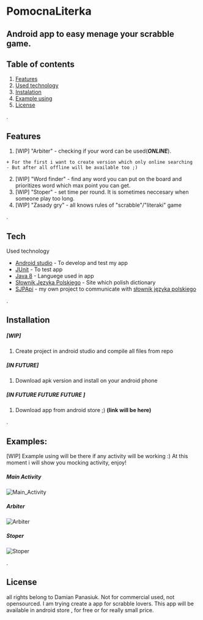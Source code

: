 # PomocnaLiterka
## Android app to easy menage your scrabble game.

## Table of contents
1. [ Features ](#fea)
2. [ Used technology ](#tech)
3. [ Instalation ](#instal)
4. [ Example using ](#example)
5. [ License ](#lic)

<a name="fea">.</a>
## Features

1. [WIP]  "Arbiter" - checking if your word can be used(***ONLINE***).
```
+ For the first i want to create version which only online searching
- But after all offline will be available too ;)
```
2. [WIP] "Word finder" - find any word you can put on the board and prioritizes word which max point you can get.
3.  [WIP] "Stoper" - set time per round. It is sometimes neccesary when someone play too long.
4. [WIP] "Zasady gry" - all knows rules of "scrabble"/"literaki" game

<a name="tech">.</a>
## Tech

Used technology

- [Android studio](https://developer.android.com/studio) - To develop and test my app
- [JUnit](https://junit.org/junit5/) - To test app
- [Java 8](https://java.com/pl/download/help/java8.html) - Languege used in app
- [Słownik Języka Polskiego](https://sjp.pl) - Site which polish dictionary
- [SJPApi](https://github.com/GHRik/SjpAPI) - my own project to communicate with [słownik języka polskiego](www.sjp.pl)

<a name="instal">.</a>
## Installation

##### [WIP]
1. Create project in android studio and compile all files from repo

##### [IN FUTURE]
1. Download apk version and install on your android phone

##### [IN FUTURE FUTURE FUTURE ]
1. Download app from android store ;) **(link will be here)**

<a name="examples">.</a>
## Examples:

[WIP] Example using will be there if any activity will be working :)
At this moment i will show you mocking activity, enjoy!

##### Main Activity
![Main_Activity]()

##### Arbiter
![Arbiter]()

##### Stoper
![Stoper]()

<a name="lic">.</a>
## License
all rights belong to Damian Panasiuk. Not for commercial used, not opensourced.
I am trying create a app for scrabble lovers. This app will be available in android store , for free or for really small price.
